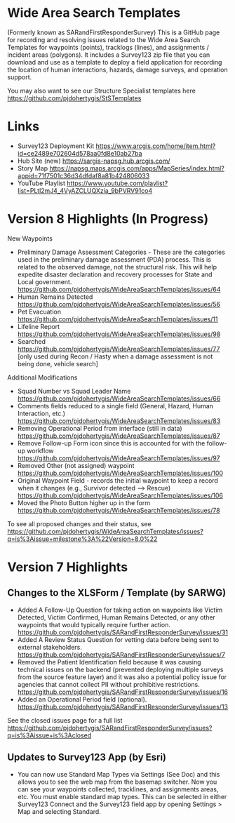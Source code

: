 # Wide Area Search Templates
(Formerly known as SARandFirstResponderSurvey)
This is a GitHub page for recording and resolving issues related to the Wide Area Search Templates for waypoints (points), tracklogs (lines), and assignments / incident areas (polygons). It includes a Survey123 zip file that you can download and use as a template to deploy a field application for recording the location of human interactions, hazards, damage surveys, and operation support.

You may also want to see our Structure Specialist templates here https://github.com/pjdohertygis/StSTemplates

# Links
- Survey123 Deployment Kit https://www.arcgis.com/home/item.html?id=ce2489e702604d578aa0fd8e10ab27ba
- Hub Site (new) https://sargis-napsg.hub.arcgis.com/
- Story Map https://napsg.maps.arcgis.com/apps/MapSeries/index.html?appid=71f7501c36d34dfdaf8a81b424806033
- YouTube Playlist https://www.youtube.com/playlist?list=PLtl2mJ4_4VyAZCLUQXzia_9bPVRV91co4

# Version 8 Highlights (In Progress)

New Waypoints
- Preliminary Damage Assessment Categories - These are the categories used in the preliminary damage assessment (PDA) process. This is related to the observed damage, not the structural risk. This will help expedite disaster declaration and recovery processes for State and Local government.  https://github.com/pjdohertygis/WideAreaSearchTemplates/issues/64 
- Human Remains Detected https://github.com/pjdohertygis/WideAreaSearchTemplates/issues/56 
- Pet Evacuation https://github.com/pjdohertygis/WideAreaSearchTemplates/issues/11 
- Lifeline Report https://github.com/pjdohertygis/WideAreaSearchTemplates/issues/98 
- Searched  https://github.com/pjdohertygis/WideAreaSearchTemplates/issues/77 
[only used during Recon / Hasty when a damage assessment is not being done, vehicle search]

Additional Modifications
- Squad Number vs Squad Leader Name https://github.com/pjdohertygis/WideAreaSearchTemplates/issues/66
- Comments fields reduced to a single field (General, Hazard, Human Interaction, etc.) https://github.com/pjdohertygis/WideAreaSearchTemplates/issues/83 
- Removing Operational Period from interface (still in data) https://github.com/pjdohertygis/WideAreaSearchTemplates/issues/87 
- Remove Follow-up Form icon since this is accounted for with the follow-up workflow https://github.com/pjdohertygis/WideAreaSearchTemplates/issues/97 
- Removed Other (not assigned) waypoint https://github.com/pjdohertygis/WideAreaSearchTemplates/issues/100
- Original Waypoint Field - records the initial waypoint to keep a record when it changes (e.g., Survivor detected --> Rescue) https://github.com/pjdohertygis/WideAreaSearchTemplates/issues/106
- Moved the Photo Button higher up in the form https://github.com/pjdohertygis/WideAreaSearchTemplates/issues/78 

To see all proposed changes and their status, see https://github.com/pjdohertygis/WideAreaSearchTemplates/issues?q=is%3Aissue+milestone%3A%22Version+8.0%22

# Version 7 Highlights
## Changes to the XLSForm / Template (by SARWG)
- Added A Follow-Up Question for taking action on waypoints like Victim Detected, Victim Confirmed, Human Remains Detected, or any other waypoints that would typically require further action. https://github.com/pjdohertygis/SARandFirstResponderSurvey/issues/31
- Added A Review Status Question for vetting data before being sent to external stakeholders. https://github.com/pjdohertygis/SARandFirstResponderSurvey/issues/7
- Removed the Patient Identification field because it was causing technical issues on the backend (prevented deploying multiple surveys from the source feature layer) and it was also a potential policy issue for agencies that cannot collect PII without prohibitive restrictions. https://github.com/pjdohertygis/SARandFirstResponderSurvey/issues/16
- Added an Operational Period field (optional).  https://github.com/pjdohertygis/SARandFirstResponderSurvey/issues/13

See the closed issues page for a full list https://github.com/pjdohertygis/SARandFirstResponderSurvey/issues?q=is%3Aissue+is%3Aclosed

## Updates to Survey123 App (by Esri)
- You can now use Standard Map Types via Settings (See Doc) and this allows you to see the web map from the basemap switcher. Now you can see your waypoints collected, tracklines, and assignments areas, etc. You must enable standard map types. This can be selected in either Survey123 Connect and the Survey123 field app by opening Settings > Map and selecting Standard.
